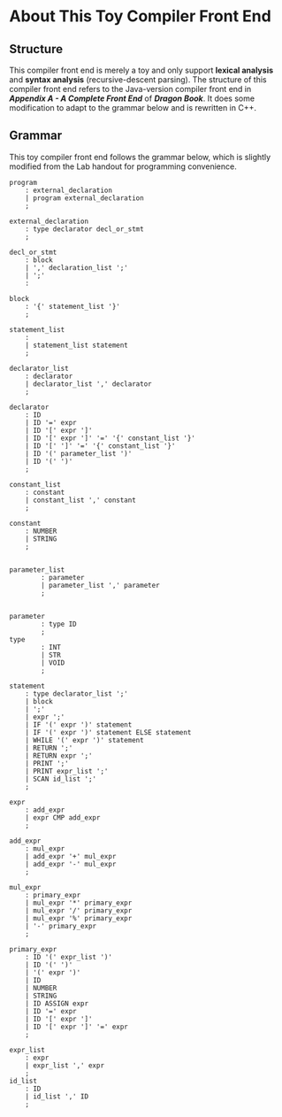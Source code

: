 # About This Toy Compiler Front End

## Structure

This compiler front end is merely a toy and only support **lexical analysis**  
and **syntax analysis** (recursive-descent parsing). The structure of
this compiler front end refers to the Java-version compiler front end in
 ***Appendix A - A Complete Front End*** of ***Dragon Book***. It does some 
 modification to adapt to the grammar below and is rewritten in C++.

## Grammar

This toy compiler front end follows the grammar below, 
which is slightly modified from the Lab handout for programming convenience.

```
program
    : external_declaration
    | program external_declaration
    ;

external_declaration
    : type declarator decl_or_stmt
    ;

decl_or_stmt
    : block
    | ',' declaration_list ';'
    | ';'
    :

block
    : '{' statement_list '}'
    ;

statement_list
    :
    | statement_list statement
    ;

declarator_list
    : declarator
    | declarator_list ',' declarator
    ;

declarator
    : ID
    | ID '=' expr
    | ID '[' expr ']'
    | ID '[' expr ']' '=' '{' constant_list '}'
    | ID '[' ']' '=' '{' constant_list '}'
    | ID '(' parameter_list ')'
    | ID '(' ')'
    ;

constant_list
    : constant
    | constant_list ',' constant
    ;
    
constant
    : NUMBER
    | STRING
    ;
   

parameter_list
        : parameter
        | parameter_list ',' parameter
        ;


parameter
        : type ID
        ;
type
        : INT
        | STR
        | VOID
        ;

statement
    : type declarator_list ';'
    | block
    | ';'
    | expr ';'
    | IF '(' expr ')' statement
    | IF '(' expr ')' statement ELSE statement
    | WHILE '(' expr ')' statement
    | RETURN ';'
    | RETURN expr ';'
    | PRINT ';'
    | PRINT expr_list ';'
    | SCAN id_list ';'
    ;

expr
    : add_expr
    | expr CMP add_expr
    ;

add_expr
    : mul_expr
    | add_expr '+' mul_expr
    | add_expr '-' mul_expr
    ;

mul_expr
    : primary_expr
    | mul_expr '*' primary_expr
    | mul_expr '/' primary_expr
    | mul_expr '%' primary_expr
    | '-' primary_expr
    ;

primary_expr
    : ID '(' expr_list ')'
    | ID '(' ')'
    | '(' expr ')'
    | ID
    | NUMBER
    | STRING
    | ID ASSIGN expr
    | ID '=' expr
    | ID '[' expr ']'
    | ID '[' expr ']' '=' expr
    ;

expr_list
    : expr
    | expr_list ',' expr
    ;
id_list
    : ID
    | id_list ',' ID
    ;
```